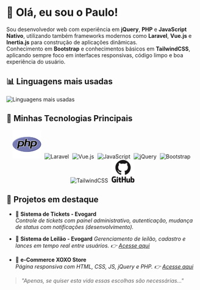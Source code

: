# 👋 Olá, eu sou o Paulo!

Sou desenvolvedor web com experiência em **jQuery**, **PHP** e **JavaScript Nativo**, utilizando também frameworks modernos como **Laravel**, **Vue.js** e **Inertia.js** para construção de aplicações dinâmicas.  
Conhecimento em **Bootstrap** e conhecimentos básicos em **TailwindCSS**, aplicando sempre foco em interfaces responsivas, código limpo e boa experiência do usuário.

## 📊 Linguagens mais usadas

![Linguagens mais usadas](https://github-readme-stats.vercel.app/api/top-langs/?username=pauloevogard&layout=compact&theme=radical)

## 🚀 Minhas Tecnologias Principais

<p align="center" background="gray">
  <!-- PHP -->
  <img src="https://github.com/devicons/devicon/blob/master/icons/php/php-original.svg" width="75" style="margin-right:5px" alt="PHP"/>

  <!-- Laravel (imagem alternativa) -->
  <img src="https://static-00.iconduck.com/assets.00/laravel-icon-497x512-uwybstke.png" width="65" style="margin-right:5px" alt="Laravel"/>

  <!-- Vue.js -->
  <img src="https://cdn.jsdelivr.net/gh/devicons/devicon/icons/vuejs/vuejs-original.svg" width="70" style="margin-right:5px" alt="Vue.js"/>

  <!-- JavaScript -->
  <img src="https://cdn.jsdelivr.net/gh/devicons/devicon/icons/javascript/javascript-original.svg" width="70" style="margin-right:5px" alt="JavaScript"/>

  <!-- jQuery -->
  <img src="https://cdn.jsdelivr.net/gh/devicons/devicon/icons/jquery/jquery-original.svg" width="70" style="margin-right:5px" alt="jQuery"/>

  <!-- Bootstrap -->
  <img src="https://cdn.jsdelivr.net/gh/devicons/devicon/icons/bootstrap/bootstrap-original.svg" width="70" style="margin-right:5px" alt="Bootstrap"/>

  <!-- TailwindCSS (imagem alternativa) -->
  <img src="https://www.vectorlogo.zone/logos/tailwindcss/tailwindcss-icon.svg" width="70" style="margin-right:5px" alt="TailwindCSS"/>

  <!-- GitHub -->
  <img src="https://github.com/devicons/devicon/blob/master/icons/github/github-original-wordmark.svg" width="60" alt="GitHub"/>
</p>

## 📂 Projetos em destaque

- 🎫 **Sistema de Tickets - Evogard**  
  *Controle de tickets com painel administrativo, autenticação, mudança de status com notificações (desenvolvimento).*

- 💸 **Sistema de Leilão - Evogard**
  *Gerenciamento de leilão, cadastro e lances em tempo real entre usuários.*
  *👉 [Acesse aqui](https://www.usexoxo.com.br/leilao/index.php)*

- 💎 **e-Commerce XOXO Store**  
  *Página responsiva com HTML, CSS, JS, jQuery e PHP.*
  *👉 [Acesse aqui](https://www.usexoxo.com.br/app/page/index.php)*

> *"Apenas, se quiser esta vida essas escolhas são necessárias..."*

